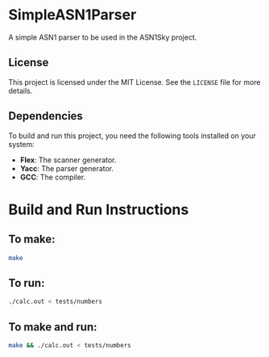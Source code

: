 # SimpleASN1Parser

A simple ASN1 parser to be used in the ASN1Sky project.

## License

This project is licensed under the MIT License. See the `LICENSE` file for more details.

## Dependencies

To build and run this project, you need the following tools installed on your system:

- **Flex**: The scanner generator.
- **Yacc**: The parser generator.
- **GCC**: The compiler.

# Build and Run Instructions

## To make:
```bash
make
```

## To run:
```bash
./calc.out < tests/numbers
```

## To make and run:
```bash
make && ./calc.out < tests/numbers
```

